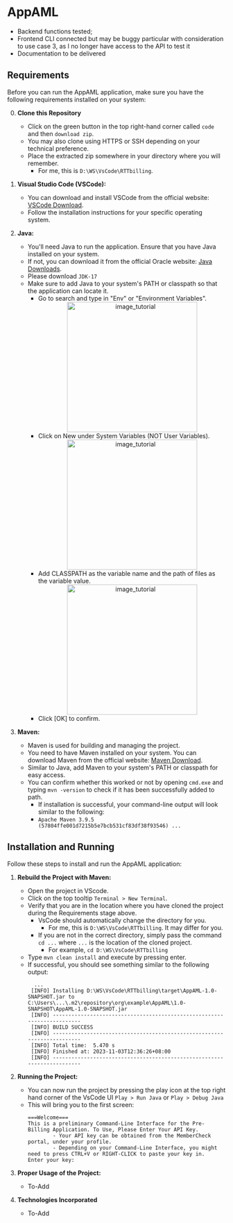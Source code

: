 # AppAML
   - Backend functions tested;
   - Frontend CLI connected but may be buggy particular with consideration to use case 3, as I no longer have access to the API to test it
   - Documentation to be delivered

## Requirements

Before you can run the AppAML application, make sure you have the following requirements installed on your system:

0. **Clone this Repository**
   - Click on the green button in the top right-hand corner called `code` and then `download zip`.
   - You may also clone using HTTPS or SSH depending on your technical preference.
   - Place the extracted zip somewhere in your directory where you will remember.
     - For me, this is `D:\WS\VsCode\RTTbilling`.

2. **Visual Studio Code (VSCode):**
   - You can download and install VSCode from the official website: [VSCode Download](https://code.visualstudio.com/).
   - Follow the installation instructions for your specific operating system.

3. **Java:**
   - You'll need Java to run the application. Ensure that you have Java installed on your system.
   - If not, you can download it from the official Oracle website: [Java Downloads](https://www.oracle.com/java/technologies/javase-downloads.html).
   - Please download `JDK-17`
   - Make sure to add Java to your system's PATH or classpath so that the application can locate it.
     - Go to search and type in "Env" or "Environment Variables".
       <div style="text-align: center;"><img src="https://media.geeksforgeeks.org/wp-content/uploads/20201116195922/Screenshot20201116at71805PM.png" alt="image_tutorial" width="300"></div>
     - Click on New under System Variables (NOT User Variables).
       <div style="text-align: center;"><img src="https://media.geeksforgeeks.org/wp-content/uploads/20201116195936/Screenshot20201116at71849PM.png" alt="image_tutorial" width="300"></div>
     - Add CLASSPATH as the variable name and the path of files as the variable value.
       <div style="text-align: center;"><img src="https://media.geeksforgeeks.org/wp-content/uploads/20201116200006/Screenshot20201116at74509PM.png" alt="image_tutorial" width="300"></div>
     - Click [OK] to confirm.

4. **Maven:**
   - Maven is used for building and managing the project.
   - You need to have Maven installed on your system. You can download Maven from the official website: [Maven Download](https://maven.apache.org/download.cgi).
   - Similar to Java, add Maven to your system's PATH or classpath for easy access.
   - You can confirm whether this worked or not by opening `cmd.exe` and typing `mvn -version` to check if it has been successfully added to path.
     - If installation is successful, your command-line output will look similar to the following:
     - `Apache Maven 3.9.5 (57804ffe001d7215b5e7bcb531cf83df38f93546) ...`

## Installation and Running

Follow these steps to install and run the AppAML application:

1. **Rebuild the Project with Maven:**

   - Open the project in VScode.
   - Click on the top tooltip `Terminal > New Terminal`.
   - Verify that you are in the location where you have cloned the project during the Requirements stage above.
     - VsCode should automatically change the directory for you.
       - For me, this is `D:\WS\VsCode\RTTbilling`. It may differ for you.
     - If you are not in the correct directory, simply pass the command `cd ...` where `...` is the location of the cloned project.
       - For example, `cd D:\WS\VsCode\RTTbilling`
   - Type `mvn clean install` and execute by pressing enter.
   - If successful, you should see something similar to the following output:
      ```shell
        ...
       [INFO] Installing D:\WS\VsCode\RTTbilling\target\AppAML-1.0-SNAPSHOT.jar to C:\Users\...\.m2\repository\org\example\AppAML\1.0-SNAPSHOT\AppAML-1.0-SNAPSHOT.jar
       [INFO] ------------------------------------------------------------------------
       [INFO] BUILD SUCCESS
       [INFO] ------------------------------------------------------------------------
       [INFO] Total time:  5.470 s
       [INFO] Finished at: 2023-11-03T12:36:26+08:00
       [INFO] ------------------------------------------------------------------------
      ```
   
  2. **Running the Project:**
     
      - You can now run the project by pressing the play icon at the top right hand corner of the VsCode UI `Play > Run Java` or `Play > Debug Java`
      - This will bring you to the first screen:
         ```shell
         ===Welcome===
         This is a preliminary Command-Line Interface for the Pre-Billing Application. To Use, Please Enter Your API Key.
                 - Your API key can be obtained from the MemberCheck portal, under your profile.
                 - Depending on your Command-Line Interface, you might need to press CTRL+V or RIGHT-CLICK to paste your key in.
         Enter your key:
         ```
  3. **Proper Usage of the Project:**
      - To-Add

  5. **Technologies Incorporated**
      - To-Add
